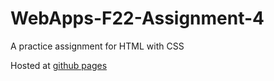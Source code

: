 # WebApps-F22-Assignment-4
A practice assignment for HTML with CSS

Hosted at [github pages](https://44-563-web-apps-f22.github.io/44563-webapps-assignment-4-SriVyshnaviKshatriya/opera.html)
